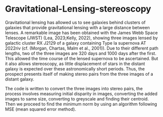 # Gravitational-Lensing-stereoscopy
Gravitational lensing has allowed us to see galaxies behind clusters of galaxies that provide gravitational
lensing with a large distance between lenses. A remarkable image has been obtained with the James Webb
Space Telescope (JWST) (Lea, 2023;Kelly, 2022), showing three images lensed by galactic cluster RX J2129
of a galaxy containing Type Ia supernova AT 2022riv (cf. (Morgan, Chartas, Malm et al., 2001)). Due
to their different path lengths, two of the three images are 320 days and 1000 days after the first. This
allowed the time course of the lensed supernova to be ascertained. But it also allows stereoscopy, as little
displacement of stars in the distant galaxy is expected over these astronomically short periods. Thus, the
prospect presents itself of making stereo pairs from the three images of a distant galaxy.

The code is written to convert the three images into stereo pairs, the process involves measuring initial disparity in images, converting the added images to same size, converting to greyscale and finding their centroid. 
Then we proceed to find the minimum norm by using an algorithm
following MSE (mean squared error method).
